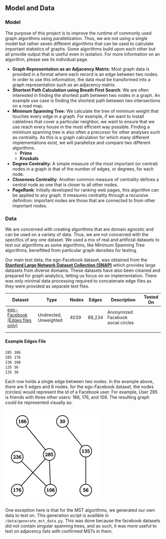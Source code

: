 ## Model and Data

### Model

The purpose of this project is to improve the runtime of commonly used graph algorithms using parallelization. Thus, we are not using a single model but rather seven different algorithms that can be used to calculate important statistics of graphs. Some algorithms build upon each other but all provide output that is useful even in isolation. For more information on an algorithm, please see its individual page. 

- **Graph Representation as an Adjacency Matrix**: Most graph data is provided in a format where each record is an edge between two nodes. In order to use this information, the data must be transformed into a graph representation such as an adjacency matrix. 
- **Shortest Path Calculation using Breath First Search**: We are often interested in finding the shortest path between two nodes in a graph. An example use case is finding the shortest path between two intersections on a road map. 
- **Minimum Spanning Tree:** We calculate the tree of minimum weight that touches every edge in a graph. For example, if we want to install cablelines that cover a particular neighbor, we want to ensure that we use reach every house in the most efficient way possible. Finding a minimum spanning tree is also often a precursor for other analyses such as centrality. As this is a graph calculation for which many different implementations exist, we will parallelize and compare two different algorithms. 
  - **Prims**
  - **Kruskals**
- **Degree Centrality:** A simple measure of the most important (or central) nodes in a graph is that of the number of edges, or degrees, for each node. 
- **Closeness Centrality**: Another common measure of centrality defines a central node as one that is closer to all other nodes. 
- **PageRank**: Initially developed for ranking web pages, this algorithm can be applied to any graph. It measures centrality through a recursive definition: important nodes are those that are connected to from other important nodes. 

### Data

We are concerned with creating algorithms that are domain agnostic and can be used on a variety of data. Thus, we are not concerned with the specifics of any one dataset. We used a mix of real and artificial datasets to test our algorithms as some algorithms, like Minimum Spanning Tree algorithms, benefitted from particular graph densities for testing. 

Our main test data, the ego-Facebook dataset, was obtained from the **[Stanford Large Network Dataset Collection (SNAP)](https://snap.stanford.edu/data/index.html)** which provides large datasets from diverse domains. These datasets have also been cleaned and prepared for graph analytics, letting us focus on on implementation. There was only minimal data processing required to concatenate edge files as they were provided as separate text files. 

| Dataset                                                      | Type                   | Nodes | Edges  | Description                        | Tested On |
| ------------------------------------------------------------ | ---------------------- | ----- | ------ | ---------------------------------- | --------- |
| [ego-Facebook (Edges files only)](https://snap.stanford.edu/data/ego-Facebook.html) | Undirected, Unweighted | 4039  | 88,234 | Anonymized Facebook social circles |           |
|                                                              |                        |       |        |                                    |           |
|                                                              |                        |       |        |                                    |           |

#### Example Edges File

```
285 186
285 176
236 108
135 56
135 30
```

Each row holds a single edge between two nodes. In the example above, there are 5 edges and 8 nodes. for the ego-Facebook dataset, the nodes (circles) would represent the id of a Facebook user. For example, User 285 is friends with three other users: 186, 176, and 108. The resulting graph could be represented visually as:

![graph](graph.png)

One exception here is that for the MST algorithms, we generated our own data to test on. This generation script is availible in `/data/generate_mst_data.py`. This was done because the facebook datasets did not contain singular spanning trees, and as such, it was more useful to test on adjacency lists with confirmed MSTs in them.